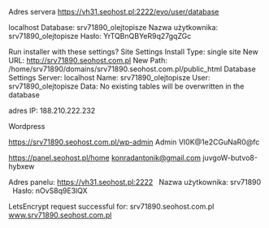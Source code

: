 
Adres servera https://vh31.seohost.pl:2222/evo/user/database


localhost
Database: srv71890_olejtopisze
Nazwa użytkownika: srv71890_olejtopisze
Hasło: YrTQBnQBYeR9q27gqZGc


Run installer with these settings?
Site Settings
Install Type:	single site
New URL:	http://srv71890.seohost.com.pl
New Path:	/home/srv71890/domains/srv71890.seohost.com.pl/public_html
Database Settings
Server:	localhost
Name:	srv71890_olejtopisze
User:	srv71890_olejtopisze
Data:	No existing tables will be overwritten in the database


adres IP: 188.210.222.232


Wordpress

https://srv71890.seohost.com.pl/wp-admin
Admin
VI0K@1e2CGuNaR0@fc


https://panel.seohost.pl/home
konradantonik@gmail.com
juvgoW-butvo8-hybxew


Adres panelu: https://vh31.seohost.pl:2222
 
Nazwa użytkownika: srv71890
 
Hasło: nOvS8q9E3lQX


LetsEncrypt request successful for:
srv71890.seohost.com.pl
www.srv71890.seohost.com.pl
